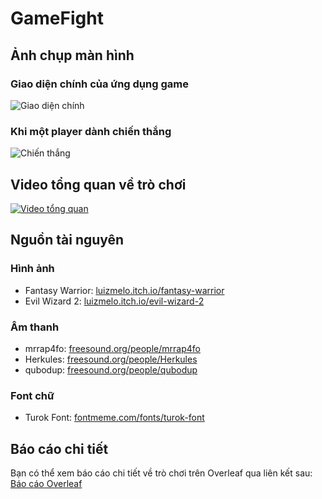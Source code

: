 # GameFight

## Ảnh chụp màn hình

### Giao diện chính của ứng dụng game
![Giao diện chính](https://github.com/sinh1011/gamefight/assets/114125408/898577db-a84a-413c-a9bd-83ec44577cb3)

### Khi một player dành chiến thắng
![Chiến thắng](https://github.com/sinh1011/gamefight/assets/114125408/262e3c80-1e91-4009-a980-79a871f733ae)

## Video tổng quan về trò chơi
[![Video tổng quan](https://github.com/sinh1011/gamefight/assets/114125408/b4beba38-6b66-49d0-828c-8c709b0c268b)](https://github.com/sinh1011/gamefight/assets/114125408/b4beba38-6b66-49d0-828c-8c709b0c268b)

## Nguồn tài nguyên

### Hình ảnh
- Fantasy Warrior: [luizmelo.itch.io/fantasy-warrior](https://luizmelo.itch.io/fantasy-warrior)
- Evil Wizard 2: [luizmelo.itch.io/evil-wizard-2](https://luizmelo.itch.io/evil-wizard-2)

### Âm thanh
- mrrap4fo: [freesound.org/people/mrrap4fo](https://freesound.org/people/mrrap4fo)
- Herkules: [freesound.org/people/Herkules](https://freesound.org/people/Herkules)
- qubodup: [freesound.org/people/qubodup](https://freesound.org/people/qubodup)

### Font chữ
- Turok Font: [fontmeme.com/fonts/turok-font](https://fontmeme.com/fonts/turok-font/)

## Báo cáo chi tiết
Bạn có thể xem báo cáo chi tiết về trò chơi trên Overleaf qua liên kết sau: [Báo cáo Overleaf](https://www.overleaf.com/read/dsqphcbkpjhz#fe234a)
